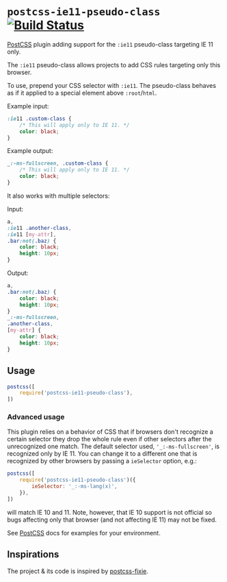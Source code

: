 # `postcss-ie11-pseudo-class` [![Build Status][ci-img]][ci]

[PostCSS] plugin adding support for the `:ie11` pseudo-class targeting IE 11 only.

[PostCSS]: https://github.com/postcss/postcss
[ci-img]:  https://travis-ci.org/mgol/postcss-ie11-pseudo-class.svg
[ci]:      https://travis-ci.org/mgol/postcss-ie11-pseudo-class

The `:ie11` pseudo-class allows projects to add CSS rules targeting only this browser.

To use, prepend your CSS selector with `:ie11`. The pseudo-class behaves as if it applied to a special element above `:root`/`html`.

Example input:
```css
:ie11 .custom-class {
    /* This will apply only to IE 11. */
    color: black;
}
```

Example output:
```css
_:-ms-fullscreen, .custom-class {
    /* This will apply only to IE 11. */
    color: black;
}
```

It also works with multiple selectors:

Input:
```css
a,
:ie11 .another-class,
:ie11 [my-attr],
.bar:not(.baz) {
    color: black;
    height: 10px;
}
```

Output:
```css
a,
.bar:not(.baz) {
    color: black;
    height: 10px;
}
_:-ms-fullscreen,
.another-class,
[my-attr] {
    color: black;
    height: 10px;
}
```

## Usage

```js
postcss([
    require('postcss-ie11-pseudo-class'),
])
```

### Advanced usage

This plugin relies on a behavior of CSS that if browsers don't recognize a certain selector they drop the whole rule even if other selectors after the unrecognized one match. The default selector used, `'_:-ms-fullscreen'`, is recognized only by IE 11. You can change it to a different one that is recognized by other browsers by passing a `ieSelector` option, e.g.:
```js
postcss([
    require('postcss-ie11-pseudo-class')({
        ieSelector: '_:-ms-lang(x)',
    }),
])
```
will match IE 10 and 11. Note, however, that IE 10 support is not official so bugs affecting only that browser (and not affecting IE 11) may not be fixed.

See [PostCSS] docs for examples for your environment.

## Inspirations

The project & its code is inspired by [postcss-fixie](https://www.npmjs.com/package/postcss-fixie).
